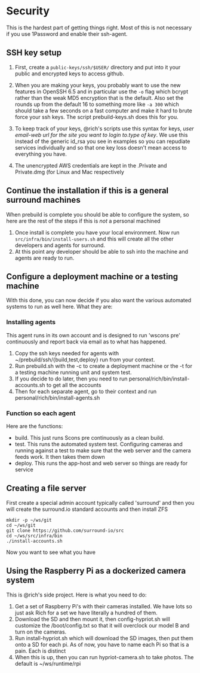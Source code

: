 # Security

This is the hardest part of getting things right. Most of this is not necessary
if you use 1Password and enable their ssh-agent.

## SSH key setup

1. First, create a `public-keys/ssh/$USER/` directory and put into it
   your public and encrypted keys to access github.
1. When you are making your keys, you probably want to use the new features in
   OpenSSH 6.5 and in particular use the `-o` flag which bcrypt rather than the
weak MD5 encryption that is the default. Also set the rounds up from the default
16 to something more like `-a 300` which should take a few seconds on a fast
computer and make it hard to brute force your ssh keys. The script prebuild-keys.sh
does this for you.

1. To keep track of your keys, @rich's scripts use this syntax for keys, *user
   email*-*web url for the site you want to login to*.*type of key*. We use this
   instead of the generic id_rsa you see in examples so you can repudiate services
   individually and so that one key loss doesn't mean access to everything you
   have.
1. The unencrypted AWS credentials are kept in the .Private and Private.dmg (for
   Linux and Mac respectively

## Continue the installation if this is a general surround machines

When prebuild is complete you should be able to configure the system, so here
are the rest of the steps if this is *not* a personal machined

1. Once install is complete you have your local environment. Now run
   `src/infra/bin/install-users.sh` and this will create all the other
   developers and agents for surround.
1. At this point any developer should be able to ssh into the machine and agents
   are ready to run.

## Configure a deployment machine or a testing machine

With this done, you can now decide if you also want the various automated systems
to run as well here. What they are:

### Installing agents

This agent runs in its own account and is designed to run 'wscons pre'
continuously and report back via email as to what has happened.

1. Copy the ssh keys needed for agents with ~/prebuild/ssh/{build,test,deploy}
   run from your context.
1. Run prebuild.sh with the -c to create a deployment machine or the -t for a
   testing machine running unit and system test.
1. If you decide to do later, then you need to run
   personal/rich/bin/install-accounts.sh to get all the accounts
1. Then for each separate agent, go to their context and run
   personal/rich/bin/install-agents.sh

### Function so each agent

Here are the functions:

- build. This just runs Scons pre continuously as a clean build.
- test. This runs the automated system test. Configuring cameras and running
  against a test to make sure that the web server and the camera feeds work. It
  then takes them down
- deploy. This runs the app-host and web server so things are ready for service

## Creating a file server

First create a special admin account typically called 'surround' and then you
will create the surround.io standard accounts and then install ZFS

```shell
mkdir -p ~/ws/git
cd ~/ws/git
git clone https://github.com/surround-io/src
cd ~/ws/src/infra/bin
./install-accounts.sh
```

Now you want to see what you have

## Using the Raspberry Pi as a dockerized camera system

This is @rich's side project. Here is what you need to do:

1. Get a set of Raspberry Pi's with their cameras installed. We have lots so
   just ask Rich for a set we have literally a hundred of them.
1. Download the SD and then mount it, then config-hypriot.sh will customize the
   /boot/config.txt so that it will overclock our model B and turn on the
   cameras.
1. Run install-hypriot.sh which will download the SD images, then put them onto
   a SD for each pi. As of now, you have to name each Pi so that is a pain. Each
   is distinct
1. When this is up, then you can run hypriot-camera.sh to take photos. The
   default is ~/ws/runtime/rpi
